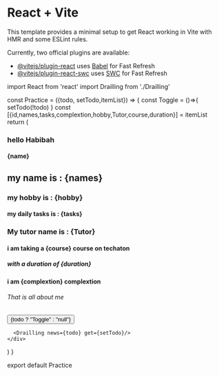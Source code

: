 # React + Vite

This template provides a minimal setup to get React working in Vite with HMR and some ESLint rules.

Currently, two official plugins are available:

- [@vitejs/plugin-react](https://github.com/vitejs/vite-plugin-react/blob/main/packages/plugin-react/README.md) uses [Babel](https://babeljs.io/) for Fast Refresh
- [@vitejs/plugin-react-swc](https://github.com/vitejs/vite-plugin-react-swc) uses [SWC](https://swc.rs/) for Fast Refresh






import React from 'react'
import Drailling from './Drailling'

const Practice = ({todo, setTodo,itemList}) => {
    const Toggle = ()=>{
        setTodo(!todo)
    }
    const [{id,names,tasks,complextion,hobby,Tutor,course,duration}] = itemList
  return (
    <div>
      <h3>hello Habibah</h3>
      <h4>{name}</h4>
      <h2> my name is : {names}</h2>
      <h3>my hobby is : {hobby}</h3>
      <h4> my daily tasks is : {tasks}</h4>
      <h3>My tutor name is : {Tutor}</h3>
      <h4>i am taking a {course} course on techaton</h4>
      <h5>with a duration of {duration}</h5>
      <h4>i am {complextion} complextion</h4>
      <h6>That is all about me</h6>
      <button onClick={Toggle}>{todo ? "Toggle" : "null"}</button>

      <Drailling news={todo} get={setTodo}/>
    </div>
  )
}

export default Practice
